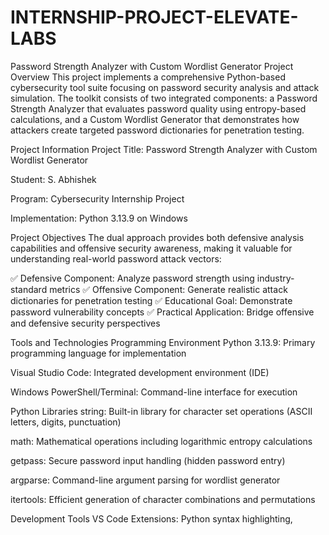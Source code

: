 # INTERNSHIP-PROJECT-ELEVATE-LABS
Password Strength Analyzer with Custom Wordlist Generator
Project Overview
This project implements a comprehensive Python-based cybersecurity tool suite focusing on password security analysis and attack simulation. The toolkit consists of two integrated components: a Password Strength Analyzer that evaluates password quality using entropy-based calculations, and a Custom Wordlist Generator that demonstrates how attackers create targeted password dictionaries for penetration testing.

Project Information
Project Title: Password Strength Analyzer with Custom Wordlist Generator

Student: S. Abhishek

Program: Cybersecurity Internship Project

Implementation: Python 3.13.9 on Windows

Project Objectives
The dual approach provides both defensive analysis capabilities and offensive security awareness, making it valuable for understanding real-world password attack vectors:

✅ Defensive Component: Analyze password strength using industry-standard metrics
✅ Offensive Component: Generate realistic attack dictionaries for penetration testing
✅ Educational Goal: Demonstrate password vulnerability concepts
✅ Practical Application: Bridge offensive and defensive security perspectives

Tools and Technologies
Programming Environment
Python 3.13.9: Primary programming language for implementation

Visual Studio Code: Integrated development environment (IDE)

Windows PowerShell/Terminal: Command-line interface for execution

Python Libraries
string: Built-in library for character set operations (ASCII letters, digits, punctuation)

math: Mathematical operations including logarithmic entropy calculations

getpass: Secure password input handling (hidden password entry)

argparse: Command-line argument parsing for wordlist generator

itertools: Efficient generation of character combinations and permutations

Development Tools
VS Code Extensions: Python syntax highlighting,
